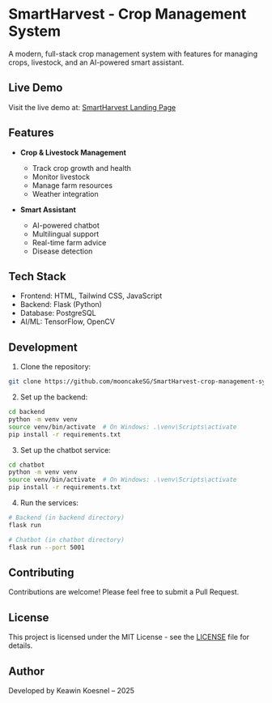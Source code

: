 # SmartHarvest - Crop Management System

A modern, full-stack crop management system with features for managing crops, livestock, and an AI-powered smart assistant.

## Live Demo

Visit the live demo at: [SmartHarvest Landing Page](https://mooncakeSG.github.io/SmartHarvest-crop-management-system/)

## Features

- **Crop & Livestock Management**
  - Track crop growth and health
  - Monitor livestock
  - Manage farm resources
  - Weather integration

- **Smart Assistant**
  - AI-powered chatbot
  - Multilingual support
  - Real-time farm advice
  - Disease detection

## Tech Stack

- Frontend: HTML, Tailwind CSS, JavaScript
- Backend: Flask (Python)
- Database: PostgreSQL
- AI/ML: TensorFlow, OpenCV

## Development

1. Clone the repository:
```bash
git clone https://github.com/mooncakeSG/SmartHarvest-crop-management-system.git
```

2. Set up the backend:
```bash
cd backend
python -m venv venv
source venv/bin/activate  # On Windows: .\venv\Scripts\activate
pip install -r requirements.txt
```

3. Set up the chatbot service:
```bash
cd chatbot
python -m venv venv
source venv/bin/activate  # On Windows: .\venv\Scripts\activate
pip install -r requirements.txt
```

4. Run the services:
```bash
# Backend (in backend directory)
flask run

# Chatbot (in chatbot directory)
flask run --port 5001
```

## Contributing

Contributions are welcome! Please feel free to submit a Pull Request.

## License

This project is licensed under the MIT License - see the [LICENSE](LICENSE) file for details.

## Author

Developed by Keawin Koesnel – 2025
